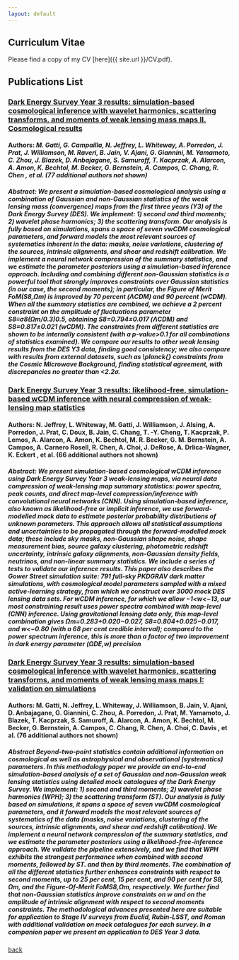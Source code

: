 ```yaml
---
layout: default
---
```

## Curriculum Vitae
Please find a copy of my CV [here]({{ site.url }}/CV.pdf).

## Publications List

### [Dark Energy Survey Year 3 results: simulation-based cosmological inference with wavelet harmonics, scattering transforms, and moments of weak lensing mass maps II. Cosmological results](https://arxiv.org/abs/2405.10881)

#### **Authors:** _M. Gatti, G. Campailla, N. Jeffrey, L. Whiteway, A. Porredon, J. Prat, J. Williamson, M. Raveri, B. Jain, V. Ajani, G. Giannini, M. Yamamoto, C. Zhou, J. Blazek, D. Anbajagane, S. Samuroff, T. Kacprzak, A. Alarcon, A. Amon, K. Bechtol, M. Becker, G. Bernstein, A. Campos, C. Chang, R. Chen , et al. (77 additional authors not shown)_ 

##### Abstract: We present a simulation-based cosmological analysis using a combination of Gaussian and non-Gaussian statistics of the weak lensing mass (convergence) maps from the first three years (Y3) of the Dark Energy Survey (DES). We implement: 1) second and third moments; 2) wavelet phase harmonics; 3) the scattering transform. Our analysis is fully based on simulations, spans a space of seven νwCDM cosmological parameters, and forward models the most relevant sources of systematics inherent in the data: masks, noise variations, clustering of the sources, intrinsic alignments, and shear and redshift calibration. We implement a neural network compression of the summary statistics, and we estimate the parameter posteriors using a simulation-based inference approach. Including and combining different non-Gaussian statistics is a powerful tool that strongly improves constraints over Gaussian statistics (in our case, the second moments); in particular, the Figure of Merit FoM(S8,Ωm) is improved by 70 percent (ΛCDM) and 90 percent (wCDM). When all the summary statistics are combined, we achieve a 2 percent constraint on the amplitude of fluctuations parameter S8≡σ8(Ωm/0.3)0.5, obtaining S8=0.794±0.017 (ΛCDM) and S8=0.817±0.021 (wCDM). The constraints from different statistics are shown to be internally consistent (with a p-value>0.1 for all combinations of statistics examined). We compare our results to other weak lensing results from the DES Y3 data, finding good consistency; we also compare with results from external datasets, such as \planck{} constraints from the Cosmic Microwave Background, finding statistical agreement, with discrepancies no greater than <2.2σ. 

### [Dark Energy Survey Year 3 results: likelihood-free, simulation-based wCDM inference with neural compression of weak-lensing map statistics](https://arxiv.org/abs/2403.02314)

#### **Authors:** N. Jeffrey, L. Whiteway, M. Gatti, J. Williamson, J. Alsing, A. Porredon, J. Prat, C. Doux, B. Jain, C. Chang, T. -Y. Cheng, T. Kacprzak, P. Lemos, A. Alarcon, A. Amon, K. Bechtol, M. R. Becker, G. M. Bernstein, A. Campos, A. Carnero Rosell, R. Chen, A. Choi, J. DeRose, A. Drlica-Wagner, K. Eckert , et al. (66 additional authors not shown)

##### Abstract: We present simulation-based cosmological wCDM inference using Dark Energy Survey Year 3 weak-lensing maps, via neural data compression of weak-lensing map summary statistics: power spectra, peak counts, and direct map-level compression/inference with convolutional neural networks (CNN). Using simulation-based inference, also known as likelihood-free or implicit inference, we use forward-modelled mock data to estimate posterior probability distributions of unknown parameters. This approach allows all statistical assumptions and uncertainties to be propagated through the forward-modelled mock data; these include sky masks, non-Gaussian shape noise, shape measurement bias, source galaxy clustering, photometric redshift uncertainty, intrinsic galaxy alignments, non-Gaussian density fields, neutrinos, and non-linear summary statistics. We include a series of tests to validate our inference results. This paper also describes the Gower Street simulation suite: 791 full-sky PKDGRAV dark matter simulations, with cosmological model parameters sampled with a mixed active-learning strategy, from which we construct over 3000 mock DES lensing data sets. For wCDM inference, for which we allow −1<w<−13, our most constraining result uses power spectra combined with map-level (CNN) inference. Using gravitational lensing data only, this map-level combination gives Ωm=0.283+0.020−0.027, S8=0.804+0.025−0.017, and w<−0.80 (with a 68 per cent credible interval); compared to the power spectrum inference, this is more than a factor of two improvement in dark energy parameter (ΩDE,w) precision

### [Dark Energy Survey Year 3 results: simulation-based cosmological inference with wavelet harmonics, scattering transforms, and moments of weak lensing mass maps I: validation on simulations](https://arxiv.org/abs/2310.17557)

#### **Authors:**  M. Gatti, N. Jeffrey, L. Whiteway, J. Williamson, B. Jain, V. Ajani, D. Anbajagane, G. Giannini, C. Zhou, A. Porredon, J. Prat, M. Yamamoto, J. Blazek, T. Kacprzak, S. Samuroff, A. Alarcon, A. Amon, K. Bechtol, M. Becker, G. Bernstein, A. Campos, C. Chang, R. Chen, A. Choi, C. Davis , et al. (76 additional authors not shown)

##### Abstract Beyond-two-point statistics contain additional information on cosmological as well as astrophysical and observational (systematics) parameters. In this methodology paper we provide an end-to-end simulation-based analysis of a set of Gaussian and non-Gaussian weak lensing statistics using detailed mock catalogues of the Dark Energy Survey. We implement: 1) second and third moments; 2) wavelet phase harmonics (WPH); 3) the scattering transform (ST). Our analysis is fully based on simulations, it spans a space of seven νwCDM cosmological parameters, and it forward models the most relevant sources of systematics of the data (masks, noise variations, clustering of the sources, intrinsic alignments, and shear and redshift calibration). We implement a neural network compression of the summary statistics, and we estimate the parameter posteriors using a likelihood-free-inference approach. We validate the pipeline extensively, and we find that WPH exhibits the strongest performance when combined with second moments, followed by ST. and then by third moments. The combination of all the different statistics further enhances constraints with respect to second moments, up to 25 per cent, 15 per cent, and 90 per cent for S8, Ωm, and the Figure-Of-Merit FoMS8,Ωm, respectively. We further find that non-Gaussian statistics improve constraints on w and on the amplitude of intrinsic alignment with respect to second moments constraints. The methodological advances presented here are suitable for application to Stage IV surveys from Euclid, Rubin-LSST, and Roman with additional validation on mock catalogues for each survey. In a companion paper we present an application to DES Year 3 data.

[back](./)
